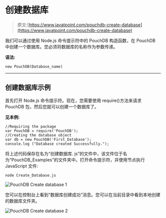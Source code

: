 # 创建数据库

> 原文:[https://www.javatpoint.com/pouchdb-create-database](https://www.javatpoint.com/pouchdb-create-database)

我们可以通过使用 Node.js 命令提示符中的 PouchDB 构造函数，在 PouchDB 中创建一个数据库。您必须将数据库的名称作为参数传递。

**语法:**

```
new PouchDB(Database_name)

```

* * *

## 创建数据库示例

首先打开 Node.js 命令提示符。现在，您需要使用 require()方法来请求 PouchDB 包，然后您就可以创建一个数据库了。

**见本例:**

```
//Requiring the package
var PouchDB = require('PouchDB');
//Creating the database object
var db = new PouchDB('First_Database');
console.log ("Database created Successfully.");

```

将上述代码保存在名为“创建数据库. js”的文件中，该文件位于名为“PouchDB_Examples”的文件夹中。打开命令提示符，并使用节点执行 JavaScript 文件:

```
node Create_Database.js

```

![PouchDB Create database 1](../Images/7d3439c0d9d952c659d1a3a0ebdb248e.png)

您可以在控制台上看到“数据库创建成功”消息。您可以在当前目录中看到本地创建的数据库文件夹。

![PouchDB Create database 2](../Images/1311b5d6b938ca236cbef473bad1e501.png)